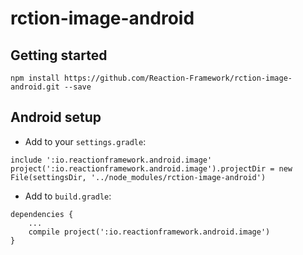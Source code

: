 # rction-image-android

## Getting started

`npm install https://github.com/Reaction-Framework/rction-image-android.git --save`

## Android setup 

* Add to your `settings.gradle`:
```
include ':io.reactionframework.android.image'
project(':io.reactionframework.android.image').projectDir = new File(settingsDir, '../node_modules/rction-image-android')
```
* Add to `build.gradle`:
```
dependencies {
	...
	compile project(':io.reactionframework.android.image')
}
```
